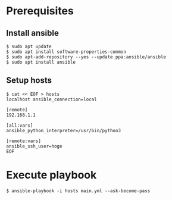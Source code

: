 # Prerequisites

## Install ansible
```
$ sudo apt update
$ sudo apt install software-properties-common
$ sudo apt-add-repository --yes --update ppa:ansible/ansible
$ sudo apt install ansible
```

## Setup hosts
```
$ cat << EOF > hosts
localhost ansible_connection=local

[remote]
192.168.1.1

[all:vars]
ansible_python_interpreter=/usr/bin/python3

[remote:vars]
ansible_ssh_user=hoge
EOF
```

# Execute playbook
```
$ ansible-playbook -i hosts main.yml --ask-become-pass
```
